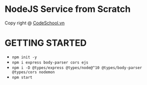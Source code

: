 # NodeJS Service from Scratch

Copy right @ [CodeSchool.vn](https://www.facebook.com/codeschool.vn/)

# GETTING STARTED
  - `npm init -y`
  - `npm i express body-parser cors ejs`
  - `npm i -D @types/express @types/node@^10 @types/body-parser @types/cors nodemon`
  - `npm start`
